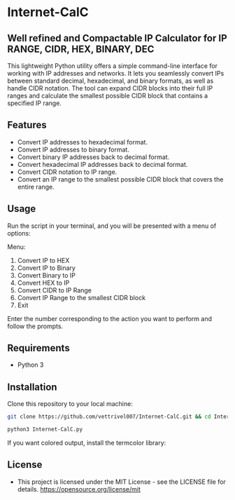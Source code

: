 # Internet-CalC
Well refined and Compactable IP Calculator for IP RANGE, CIDR, HEX, BINARY, DEC
---

This lightweight Python utility offers a simple command-line interface for working with IP addresses and networks. It lets you seamlessly convert IPs between standard decimal, hexadecimal, and binary formats, as well as handle CIDR notation. The tool can expand CIDR blocks into their full IP ranges and calculate the smallest possible CIDR block that contains a specified IP range.

## Features
- Convert IP addresses to hexadecimal format.
- Convert IP addresses to binary format.
- Convert binary IP addresses back to decimal format.
- Convert hexadecimal IP addresses back to decimal format.
- Convert CIDR notation to IP range.
- Convert an IP range to the smallest possible CIDR block that covers the entire range.

## Usage
Run the script in your terminal, and you will be presented with a menu of options:

Menu:
1. Convert IP to HEX
2. Convert IP to Binary
3. Convert Binary to IP
4. Convert HEX to IP
5. Convert CIDR to IP Range
6. Convert IP Range to the smallest CIDR block
7. Exit

Enter the number corresponding to the action you want to perform and follow the prompts.

## Requirements
- Python 3

## Installation
Clone this repository to your local machine:

```bash
git clone https://github.com/vettrivel007/Internet-CalC.git && cd Internet-CalC/
```
```bash
python3 Internet-CalC.py
```

If you want colored output, install the termcolor library:

## License
- This project is licensed under the MIT License - see the LICENSE file for details. https://opensource.org/license/mit
